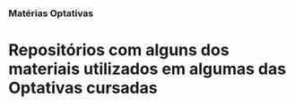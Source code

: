 ### Matérias Optativas

# Repositórios com alguns dos materiais utilizados em algumas das Optativas cursadas
